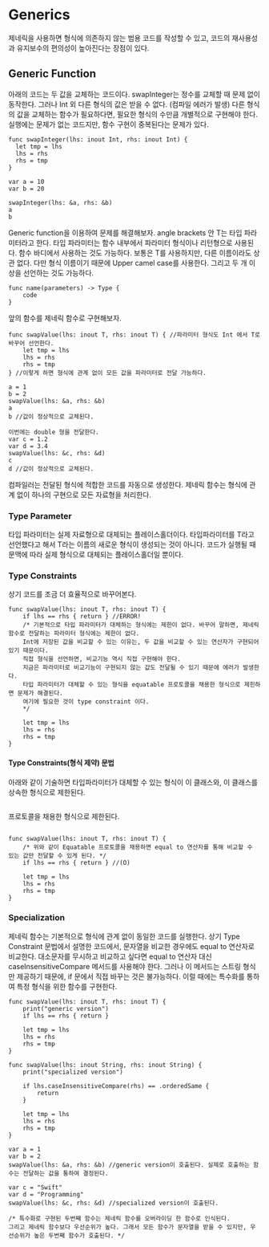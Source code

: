 # Generics
제네릭을 사용하면 형식에 의존하지 않는 범용 코드를 작성할 수 있고, 코드의 재사용성과 유지보수의 편의성이 높아진다는 장점이 있다. 

## Generic Function
아래의 코드는 두 값을 교체하는 코드이다. swapInteger는 정수를 교체할 때 문제 없이 동작한다.
그러나 Int 외 다른 형식의 값은 받을 수 없다. (컴파일 에러가 발생)
다른 형식의 값을 교체하는 함수가 필요하다면, 필요한 형식의 수만큼 개별적으로 구현해야 한다.
실행에는 문제가 없는 코드지만, 함수 구현이 중복된다는 문제가 있다. 
<pre><code>func swapInteger(lhs: inout Int, rhs: inout Int) {
  let tmp = lhs
  lhs = rhs
  rhs = tmp
}

var a = 10
var b = 20

swapInteger(lhs: &a, rhs: &b)
a
b
</pre></code>

Generic function을 이용하여 문제를 해결해보자.
angle brackets 안 T는 타입 파라미터라고 한다. 타입 파라미터는 함수 내부에서 파라미터 형식이나 리턴형으로 사용된다.
함수 바디에서 사용하는 것도 가능하다. 보통은 T를 사용하지만, 다른 이름이라도 상관 없다. 
다만 형식 이름이기 때문에 Upper camel case를 사용한다.
그리고 두 개 이상을 선언하는 것도 가능하다. 
<pre><code>func name<T>(parameters) -> Type {
    code
}</pre></code>

앞의 함수를 제네릭 함수로 구현해보자.
<pre><code>func swapValue<T>(lhs: inout T, rhs: inout T) { //파라미터 형식도 Int 에서 T로 바꾸어 선언한다. 
    let tmp = lhs
    lhs = rhs
    rhs = tmp
} //이렇게 하면 형식에 관계 없이 모든 값을 파라미터로 전달 가능하다. 

a = 1
b = 2
swapValue(lhs: &a, rhs: &b)
a
b //값이 정상적으로 교체된다.

이번에는 double 형을 전달한다.
var c = 1.2
var d = 3.4
swapValue(lhs: &c, rhs: &d)
c
d //값이 정상적으로 교체된다.
</pre></code>

컴파일러는 전달된 형식에 적합한 코드를 자동으로 생성한다.
제네릭 함수는 형식에 관계 없이 하나의 구현으로 모든 자료형을 처리한다. 


### Type Parameter
타입 파라미터는 실제 자료형으로 대체되는 플레이스홀더이다. 타입파라미터를 T라고 선언했다고 해서 T라는 이름의 새로운 형식이 생성되는 것이 아니다.
코드가 실행될 때 문맥에 따라 실제 형식으로 대체되는 플레이스홀더일 뿐이다.



### Type Constraints
상기 코드를 조금 더 효율적으로 바꾸어본다.
<pre><code>func swapValue<T>(lhs: inout T, rhs: inout T) {
    if lhs == rhs { return } //ERROR! 
    /* 기본적으로 타입 파라미터가 대체하는 형식에는 제한이 없다. 바꾸어 말하면, 제네릭 함수로 전달하는 파라미터 형식에는 제한이 없다.
    Int에 저장된 값을 비교할 수 있는 이유는, 두 값을 비교할 수 있는 연산자가 구현되어있기 때문이다.
    직접 형식을 선언하면, 비교기능 역시 직접 구현해야 한다. 
    지금은 파라미터로 비교기능이 구현되지 않는 값도 전달될 수 있기 때문에 에러가 발생한다.
    타입 파라미터가 대체할 수 있는 형식을 equatable 프로토콜을 채용한 형식으로 제힌하면 문제가 해결된다.
    여기에 필요한 것이 type constraint 이다. 
    */
    
    let tmp = lhs
    lhs = rhs
    rhs = tmp
}</pre></code>


#### Type Constraints(형식 제약) 문법
아래와 같이 기술하면 타입파라미터가 대체할 수 있는 형식이 이 클래스와, 이 클래스를 상속한 형식으로 제한된다.
<pre><code><TypeParameter: ClassName></pre></code>

프로토콜을 채용한 형식으로 제한된다.
<pre><code><TypeParameter: ProtocolName></pre></code>

<pre><code>func swapValue<T: Equatable>(lhs: inout T, rhs: inout T) {
    /* 위와 같이 Equatable 프로토콜을 채용하면 equal to 연산자를 통해 비교할 수 있는 값만 전달할 수 있게 된다. */
    if lhs == rhs { return } //(O)
    
    let tmp = lhs
    lhs = rhs
    rhs = tmp
}</pre></code>


### Specialization
제네릭 함수는 기본적으로 형식에 관계 없이 동일한 코드를 실행한다. 
상기 Type Constraint 문법에서 설명한 코드에서, 문자열을 비교한 경우에도 equal to 연산자로 비교한다.
대소문자를 무시하고 비교하고 싶다면 equal to 연산자 대신 caseInsensitiveCompare 메서드를 사용해야 한다.
그러나 이 메서드는 스트링 형식만 제공하기 때문에, if 문에서 직접 바꾸는 것은 불가능하다. 
이럴 때에는 특수화를 통하여 특정 형식을 위한 함수를 구현한다. 
<pre><code>func swapValue<T: Equatable>(lhs: inout T, rhs: inout T) {
    print("generic version")
    if lhs == rhs { return } 
    
    let tmp = lhs
    lhs = rhs
    rhs = tmp
}

func swapValue(lhs: inout String, rhs: inout String) {
    print("specialized version")
    
    if lhs.caseInsensitiveCompare(rhs) == .orderedSame {
        return
    }
    
    let tmp = lhs
    lhs = rhs
    rhs = tmp
}

var a = 1
var b = 2
swapValue(lhs: &a, rhs: &b) //generic version이 호출된다. 실제로 호출하는 함수는 전달하는 값을 통하여 결정된다.

var c = "Swift"
var d = "Programming"
swapValue(lhs: &c, rhs: &d) //specialized version이 호출된다. 

/* 특수화로 구현된 두번째 함수는 제네릭 함수를 오버라이딩 한 함수로 인식된다. 
그리고 제네릭 함수보다 우선순위가 높다. 그래서 모든 함수가 문자열을 받을 수 있지만, 우선순위가 높은 두번째 함수가 호출된다. */
</pre></code>













